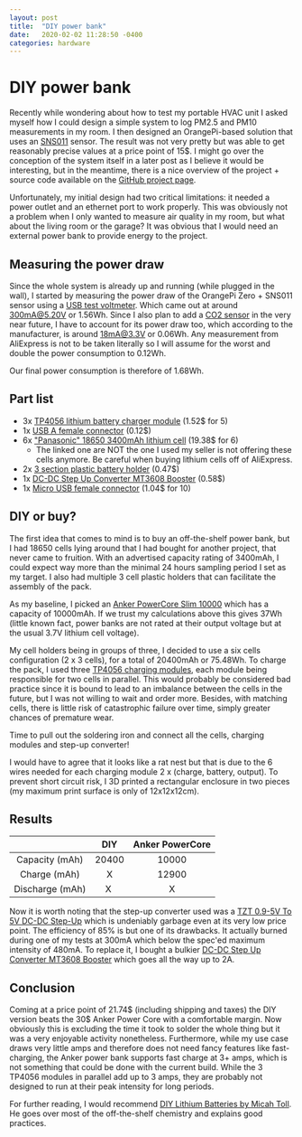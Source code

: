```yaml
---
layout: post
title:  "DIY power bank"
date:   2020-02-02 11:28:50 -0400
categories: hardware
---
```


# DIY power bank

Recently while wondering about how to test my portable HVAC unit I asked myself how I could design a simple system to log PM2.5 and PM10 measurements in my room. I then designed an OrangePi-based solution that uses an [SNS011](https://www.aliexpress.com/item/32724933436.html) sensor. The result was not very pretty but was able to get reasonably precise values at a price point of 15$. I might go over the conception of the system itself in a later post as I believe it would be interesting, but in the meantime, there is a nice overview of the project + source code available on the [GitHub project page](https://github.com/Belval/air-quality-station).

Unfortunately, my initial design had two critical limitations: it needed a power outlet and an ethernet port to work properly. This was obviously not a problem when I only wanted to measure air quality in my room, but what about the living room or the garage? It was obvious that I would need an external power bank to provide energy to the project.

## Measuring the power draw

Since the whole system is already up and running (while plugged in the wall), I started by measuring the power draw of the OrangePi Zero + SNS011 sensor using a [USB test voltmeter](https://www.aliexpress.com/item/32571512709.html). Which came out at around 300mA@5.20V or 1.56Wh. Since I also plan to add a [CO2 sensor](https://www.aliexpress.com/item/32706795833.html) in the very near future, I have to account for its power draw too, which according to the manufacturer, is around 18mA@3.3V or 0.06Wh. Any measurement from AliExpress is not to be taken literally so I will assume for the worst and double the power consumption to 0.12Wh.

Our final power consumption is therefore of 1.68Wh.

## Part list

- 3x [TP4056 lithium battery charger module](https://www.aliexpress.com/item/32797834680.html) (1.52$ for 5)
- 1x [USB A female connector](https://www.aliexpress.com/item/Micro-Mini-USB-USB-A-Male-USB-2-0-3-0-A-Female-USB-B-Connector/33045236019.html) (0.12$)
- 6x ["Panasonic" 18650 3400mAh lithium cell](https://www.aliexpress.com/item/33016517000.html) (19.38$ for 6)
    - The linked one are NOT the one I used my seller is not offering these cells anymore. Be careful when buying lithium cells off of AliExpress.
- 2x [3 section plastic battery holder](https://www.aliexpress.com/item/33038284120.html) (0.47$)
- 1x [DC-DC Step Up Converter MT3608 Booster](https://www.aliexpress.com/item/32970333618.html) (0.58$)
- 1x [Micro USB female connector](https://www.aliexpress.com/item/4000484202812.html) (1.04$ for 10)

## DIY or buy?

The first idea that comes to mind is to buy an off-the-shelf power bank, but I had 18650 cells lying around that I had bought for another project, that never came to fruition. With an advertised capacity rating of 3400mAh, I could expect way more than the minimal 24 hours sampling period I set as my target. I also had multiple 3 cell plastic holders that can facilitate the assembly of the pack.

As my baseline, I picked an [Anker PowerCore Slim 10000](https://www.amazon.ca/Anker-Ultra-Compact-High-Speed-VoltageBoost-Technology/dp/B07QXV6N1B) which has a capacity of 10000mAh. If we trust my calculations above this gives 37Wh (little known fact, power banks are not rated at their output voltage but at the usual 3.7V lithium cell voltage).

My cell holders being in groups of three, I decided to use a six cells configuration (2 x 3 cells), for a total of 20400mAh or 75.48Wh. To charge the pack, I used three [TP4056 charging modules](https://www.aliexpress.com/item/32797834680.html), each module being responsible for two cells in parallel. This would probably be considered bad practice since it is bound to lead to an imbalance between the cells in the future, but I was not willing to wait and order more. Besides, with matching cells, there is little risk of catastrophic failure over time, simply greater chances of premature wear.

Time to pull out the soldering iron and connect all the cells, charging modules and step-up converter!

I would have to agree that it looks like a rat nest but that is due to the 6 wires needed for each charging module 2 x (charge, battery, output). To prevent short circuit risk, I 3D printed a rectangular enclosure in two pieces (my maximum print surface is only of 12x12x12cm).

## Results

<center>

| | DIY | Anker PowerCore |
|:-----:|:-----:|:-----:|
| Capacity (mAh) | 20400 | 10000 |
| Charge (mAh) | X | 12900 |
| Discharge (mAh) | X | X |

</center>

Now it is worth noting that the step-up converter used was a [TZT 0.9-5V To 5V DC-DC Step-Up](https://www.aliexpress.com/item/32807311456.html) which is undeniably garbage even at its very low price point. The efficiency of 85% is but one of its drawbacks. It actually burned during one of my tests at 300mA which below the spec'ed maximum intensity of 480mA. To replace it, I bought a bulkier [DC-DC Step Up Converter MT3608 Booster](https://www.aliexpress.com/item/32970333618.html) which goes all the way up to 2A.

## Conclusion

Coming at a price point of 21.74$ (including shipping and taxes) the DIY version beats the 30$ Anker Power Core with a comfortable margin. Now obviously this is excluding the time it took to solder the whole thing but it was a very enjoyable activity nonetheless. Furthermore, while my use case draws very little amps and therefore does not need fancy features like fast-charging, the Anker power bank supports fast charge at 3+ amps, which is not something that could be done with the current build. While the 3 TP4056 modules in parallel add up to 3 amps, they are probably not designed to run at their peak intensity for long periods.

For further reading, I would recommend [DIY Lithium Batteries by Micah Toll](https://www.amazon.ca/DIY-Lithium-Batteries-Build-Battery/dp/0989906701). He goes over most of the off-the-shelf chemistry and explains good practices.



